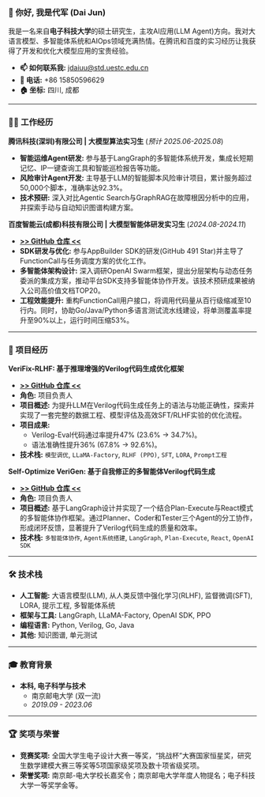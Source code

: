### 👋 你好, 我是代军 (Dai Jun)

我是一名来自**电子科技大学**的硕士研究生，主攻AI应用(LLM Agent)方向。我对大语言模型、多智能体系统和AIOps领域充满热情。在腾讯和百度的实习经历让我获得了开发和优化大模型应用的宝贵经验。

* **📫 如何联系我:** [jdaiuu@std.uestc.edu.cn](mailto:jdaiuu@std.uestc.edu.cn)
* **📱 电话:** +86 15850596629
* **🏠 坐标:** 四川, 成都

---

### 👨‍💻 工作经历

**腾讯科技(深圳)有限公司 | 大模型算法实习生** (_预计 2025.06-2025.08_)
* **智能运维Agent研发:** 参与基于LangGraph的多智能体系统开发，集成长短期记忆、IP一键查询工具和智能巡检报告等功能。
* **风险审计Agent开发:** 主导基于LLM的智能脚本风险审计项目，累计服务超过50,000个脚本，准确率达92.3%。
* **技术预研:** 深入对比Agentic Search与GraphRAG在故障根因分析中的应用，并探索手动与自动知识图谱构建方案。

**百度智能云(成都)科技有限公司 | 大模型智能体研发实习生** (_2024.08-2024.11_)
* **[>> GitHub 仓库 <<](https://github.com/baidubce/app-builder)**
* **SDK研发与优化:** 参与AppBuilder SDK的研发(GitHub 491 Star)并主导了FunctionCall与任务调度方案的优化工作。
* **多智能体架构设计:** 深入调研OpenAI Swarm框架，提出分层架构与动态任务委派的集成方案，推动平台SDK支持多智能体协作开发。该技术预研成果被纳入公司高价值文档TOP20。
* **工程效能提升:** 重构FunctionCall用户接口，将调用代码量从百行级缩减至10行内。同时，协助Go/Java/Python多语言测试流水线建设，将单测覆盖率提升至90%以上，运行时间压缩53%。

---

### 🚀 项目经历

**VeriFix-RLHF: 基于推理增强的Verilog代码生成优化框架**
* **[>> GitHub 仓库 <<](https://github.com/jundaix/VeriFix-RLHF)**
* **角色:** 项目负责人
* **项目概述:** 为提升LLM在Verilog代码生成任务上的语法与功能正确性，探索并实现了一套完整的数据工程、模型评估及高效SFT/RLHF实验的优化流程。
* **项目成果:**
    * Verilog-Eval代码通过率提升47% (23.6% → 34.7%)。
    * 语法准确性提升36% (67.8% → 92.6%)。
* **技术栈:** `模型调优`, `LLaMA-Factory`, `RLHF (PPO)`, `SFT`, `LORA`, `Prompt工程`

**Self-Optimize VeriGen: 基于自我修正的多智能体Verilog代码生成**
* **[>> GitHub 仓库 <<](https://github.com/jundaix/fpga-flow)**
* **角色:** 项目负责人
* **项目概述:** 基于LangGraph设计并实现了一个结合Plan-Execute与React模式的多智能体协作框架。通过Planner、Coder和Tester三个Agent的分工协作，形成闭环反馈，显著提升了Verilog代码生成的质量和效率。
* **技术栈:** `多智能体协作`, `Agent系统搭建`, `LangGraph`, `Plan-Execute`, `React`, `OpenAI SDK`

---

### 🛠️ 技术栈

* **人工智能:** 大语言模型(LLM), 从人类反馈中强化学习(RLHF), 监督微调(SFT), LORA, 提示工程, 多智能体系统
* **框架与工具:** LangGraph, LLaMA-Factory, OpenAI SDK, PPO
* **编程语言:** Python, Verilog, Go, Java
* **其他:** 知识图谱, 单元测试

---

### 🎓 教育背景

* **本科, 电子科学与技术**
    * 南京邮电大学 (双一流)
    * *2019.09 - 2023.06*

---

### 🏆 奖项与荣誉

* **竞赛奖项:** 全国大学生电子设计大赛一等奖，“挑战杯”大赛国家恒星奖，研究生数学建模大赛三等奖等5项国家级奖项及数十项省级奖项。
* **荣誉奖项:** 南京邮-电大学校长嘉奖令；南京邮电大学年度人物提名；电子科技大学一等奖学金等。
